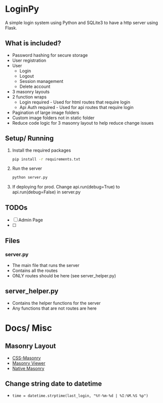 # LoginPy
A simple login system using Python and SQLite3 to have a http server using Flask.

## What is included?
- Password hashing for secure storage
- User registration
- User
  - Login
  - Logout
  - Session management
  - Delete account
- 3 masonry layouts
- 2 function wraps
  - Login required - Used for html routes that require login
  - Api Auth required - Used for api routes that require login
- Pagination of large image folders
- Custom image folders not in static folder
- Reduce code logic for 3 masonry layout to help reduce change issues

## Setup/ Running
1. Install the required packages
    ```bash
    pip install -r requirements.txt
    ```
2. Run the server
    ```bash
    python server.py
    ```
3. If deploying for prod. Change api.run(debug=True) to api.run(debug=False) in server.py


## TODOs
- [ ] Admin Page
- [ ] 


## Files
### server.py
- The main file that runs the server
- Contains all the routes
- ONLY routes should be here (see server_helper.py)
## server_helper.py
- Contains the helper functions for the server
- Any functions that are not routes are here

# Docs/ Misc
## Masonry Layout
- [CSS-Masonry](https://w3bits.com/css-masonry/)
- [Masonry Viewer](https://github.com/alexwlchan/masonry-viewer)
- [Native Masonry](https://www.smashingmagazine.com/native-css-masonry-layout-css-grid/)

## Change string date to datetime
- `time = datetime.strptime(last_login, "%Y-%m-%d | %I:%M.%S %p")`
